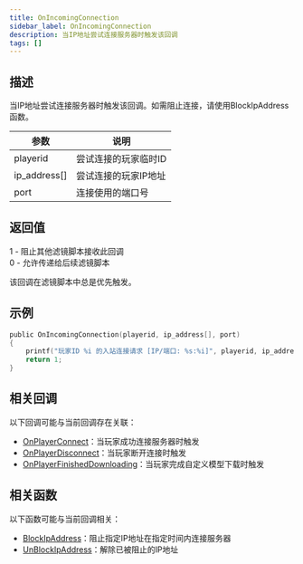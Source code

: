```yaml
---
title: OnIncomingConnection
sidebar_label: OnIncomingConnection
description: 当IP地址尝试连接服务器时触发该回调
tags: []
---
```


## 描述

当IP地址尝试连接服务器时触发该回调。如需阻止连接，请使用BlockIpAddress函数。

| 参数         | 说明                 |
| ------------ | -------------------- |
| playerid     | 尝试连接的玩家临时ID |
| ip_address[] | 尝试连接的玩家IP地址 |
| port         | 连接使用的端口号     |

## 返回值

1 - 阻止其他滤镜脚本接收此回调  
0 - 允许传递给后续滤镜脚本

该回调在滤镜脚本中总是优先触发。

## 示例

```c
public OnIncomingConnection(playerid, ip_address[], port)
{
    printf("玩家ID %i 的入站连接请求 [IP/端口: %s:%i]", playerid, ip_address, port);
    return 1;
}
```

## 相关回调

以下回调可能与当前回调存在关联：

- [OnPlayerConnect](OnPlayerConnect)：当玩家成功连接服务器时触发
- [OnPlayerDisconnect](OnPlayerDisconnect)：当玩家断开连接时触发
- [OnPlayerFinishedDownloading](OnPlayerFinishedDownloading)：当玩家完成自定义模型下载时触发

## 相关函数

以下函数可能与当前回调相关：

- [BlockIpAddress](../functions/BlockIpAddress)：阻止指定IP地址在指定时间内连接服务器
- [UnBlockIpAddress](../functions/UnBlockIpAddress)：解除已被阻止的IP地址

